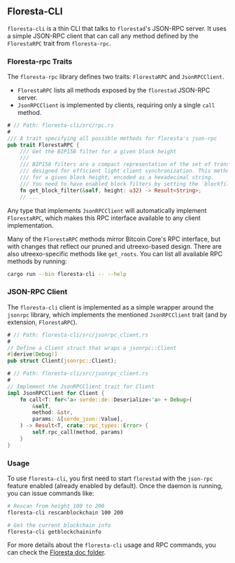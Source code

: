 ## Floresta-CLI

`floresta-cli` is a thin CLI that talks to `florestad`'s JSON-RPC server. It uses a simple JSON-RPC client that can call any method defined by the `FlorestaRPC` trait from `floresta-rpc`.

### Floresta-rpc Traits

The `floresta-rpc` library defines two traits: `FlorestaRPC` and `JsonRPCClient`.

- `FlorestaRPC` lists all methods exposed by the `florestad` JSON-RPC server.
- `JsonRPCClient` is implemented by clients, requiring only a single `call` method.

```rust
# // Path: floresta-cli/src/rpc.rs
#
/// A trait specifying all possible methods for floresta's json-rpc
pub trait FlorestaRPC {
    /// Get the BIP158 filter for a given block height
    ///
    /// BIP158 filters are a compact representation of the set of transactions in a block,
    /// designed for efficient light client synchronization. This method returns the filter
    /// for a given block height, encoded as a hexadecimal string.
    /// You need to have enabled block filters by setting the `blockfilters=1` option
    fn get_block_filter(&self, height: u32) -> Result<String>;
    // ...
```

Any type that implements `JsonRPCClient` will automatically implement `FlorestaRPC`, which makes this RPC interface available to any client implementation.

Many of the `FlorestaRPC` methods mirror Bitcoin Core's RPC interface, but with changes that reflect our pruned and utreexo-based design. There are also utreexo-specific methods like `get_roots`. You can list all available RPC methods by running:

```bash
cargo run --bin floresta-cli -- --help
```

### JSON-RPC Client

The `floresta-cli` client is implemented as a simple wrapper around the `jsonrpc` library, which implements the mentioned `JsonRPCClient` trait (and by extension, `FlorestaRPC`).

```rust
# // Path: floresta-cli/src/jsonrpc_client.rs
#
// Define a Client struct that wraps a jsonrpc::Client
#[derive(Debug)]
pub struct Client(jsonrpc::Client);
```

```rust
# // Path: floresta-cli/src/jsonrpc_client.rs
#
// Implement the JsonRPCClient trait for Client
impl JsonRPCClient for Client {
    fn call<T: for<'a> serde::de::Deserialize<'a> + Debug>(
        &self,
        method: &str,
        params: &[serde_json::Value],
    ) -> Result<T, crate::rpc_types::Error> {
        self.rpc_call(method, params)
    }
}
```

### Usage

To use `floresta-cli`, you first need to start `florestad` with the `json-rpc` feature enabled (already enabled by default). Once the daemon is running, you can issue commands like:

```bash
# Rescan from height 100 to 200
floresta-cli rescanblockchain 100 200

# Get the current blockchain info
floresta-cli getblockchaininfo
```

For more details about the `floresta-cli` usage and RPC commands, you can check the [Floresta doc folder](https://github.com/vinteumorg/Floresta/blob/master/doc).
